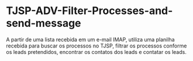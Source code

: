 # TJSP-ADV-Filter-Processes-and-send-message
A partir de uma lista recebida em um e-mail IMAP, utiliza uma planilha recebida para buscar os processos no TJSP, filtrar os processos conforme os leads pretendidos, encontrar os contatos dos leads e contatar os leads.
